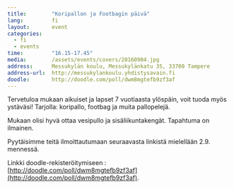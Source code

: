 ```yaml
---
title:        "Koripallon ja Footbagin päivä"
lang:         fi
layout:       event
categories:
  - fi
  - events
time:         "16.15-17.45"
media:        /assets/events/covers/20160904.jpg
address:      Messukylän koulu, Messukylänkatu 35, 33700 Tampere
address-url:  http://messukylankoulu.yhdistysavain.fi
doodle:       http://doodle.com/poll/dwm8mgtefb9zf3af
---
```


Tervetuloa mukaan aikuiset ja lapset 7 vuotiaasta ylöspäin, voit tuoda myös ystäväsi! Tarjolla: koripallo, footbag ja muita pallopelejä.

Mukaan olisi hyvä ottaa vesipullo ja sisäliikuntakengät. Tapahtuma on ilmainen. 

Pyytäisimme teitä ilmoittautumaan seuraavasta linkistä mielellään 2.9. mennessä.

Linkki doodle-rekisteröitymiseen : [http://doodle.com/poll/dwm8mgtefb9zf3af](http://doodle.com/poll/dwm8mgtefb9zf3af).